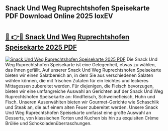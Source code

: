 ## Snack Und Weg Ruprechtshofen Speisekarte PDF Download Online 2025 IoxEV

# <h2><a href="http://gc9gky.nevu.top/?p=Snack+Und+Weg+Ruprechtshofen+Speisekarte">🔗 👉🔴 Snack Und Weg Ruprechtshofen Speisekarte 2025 PDF</a></h2>

[![Snack Und Weg Ruprechtshofen Speisekarte 2025 PDF](https://i.imgur.com/dBaPXMq.png)](http://gc9gky.nevu.top/?p=Snack+Und+Weg+Ruprechtshofen+Speisekarte)
Die Snack Und Weg Ruprechtshofen Speisekarte ist eine Gelegenheit, etwas zu wählen, das Ihnen gefällt. Auf unserer Snack Und Weg Ruprechtshofen Speisekarte bieten wir einen Salatbereich an, in dem Sie aus verschiedenen Salaten wählen können, die mit frischen Zutaten für ein leichtes und leckeres Mittagessen zubereitet werden. Für diejenigen, die Fleisch bevorzugen, bieten wir eine umfangreiche Auswahl an Gerichten auf der Snack Und Weg Ruprechtshofen Speisekarte an: Rindfleisch, Schweinefleisch, Huhn und Fisch. Unseren Auserwählten bieten wir Gourmet-Gerichte wie Schaschlik und Steak an, die auf einem alten Feuer zubereitet werden. Unsere Snack Und Weg Ruprechtshofen Speisekarte umfasst eine große Auswahl an Desserts, von klassischen Torten und Kuchen bis hin zu exquisiten Crème Brûlée und Schokoladenüberraschungen.
